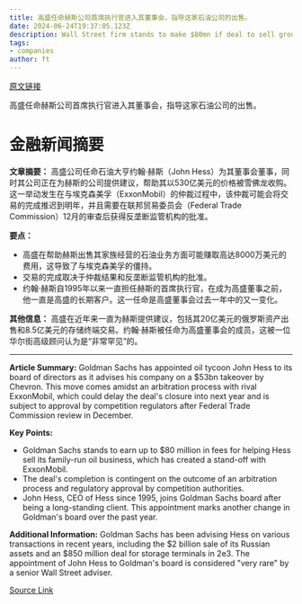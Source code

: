```yaml
---
title: 高盛任命赫斯公司首席执行官进入其董事会，指导这家石油公司的出售。
date: 2024-06-24T19:37:05.123Z
description: Wall Street firm stands to make $80mn if deal to sell group to Chevron survives ExxonMobil challenge
tags: 
- companies
author: ft
---
```


[原文链接](https://ft.com/content/aa5f63bc-f505-46bd-a2ae-035f48385758)

高盛任命赫斯公司首席执行官进入其董事会，指导这家石油公司的出售。

# 金融新闻摘要

**文章摘要：** 高盛公司任命石油大亨约翰·赫斯（John Hess）为其董事会董事，同时其公司正在为赫斯的公司提供建议，帮助其以530亿美元的价格被雪佛龙收购。这一举动发生在与埃克森美孚（ExxonMobil）的仲裁过程中，该仲裁可能会将交易的完成推迟到明年，并且需要在联邦贸易委员会（Federal Trade Commission）12月的审查后获得反垄断监管机构的批准。

**要点：**
- 高盛在帮助赫斯出售其家族经营的石油业务方面可能赚取高达8000万美元的费用，这导致了与埃克森美孚的僵持。
- 交易的完成取决于仲裁结果和反垄断监管机构的批准。
- 约翰·赫斯自1995年以来一直担任赫斯的首席执行官，在成为高盛董事之前，他一直是高盛的长期客户。这一任命是高盛董事会过去一年中的又一变化。

**其他信息：**
高盛在近年来一直为赫斯提供建议，包括其20亿美元的俄罗斯资产出售和8.5亿美元的存储终端交易。约翰·赫斯被任命为高盛董事会的成员，这被一位华尔街高级顾问认为是“非常罕见”的。

---

 **Article Summary:** Goldman Sachs has appointed oil tycoon John Hess to its board of directors as it advises his company on a $53bn takeover by Chevron. This move comes amidst an arbitration process with rival ExxonMobil, which could delay the deal's closure into next year and is subject to approval by competition regulators after Federal Trade Commission review in December.

**Key Points:**
- Goldman Sachs stands to earn up to $80 million in fees for helping Hess sell its family-run oil business, which has created a stand-off with ExxonMobil.
- The deal's completion is contingent on the outcome of an arbitration process and regulatory approval by competition authorities.
- John Hess, CEO of Hess since 1995, joins Goldman Sachs board after being a long-standing client. This appointment marks another change in Goldman's board over the past year.

**Additional Information:**
Goldman Sachs has been advising Hess on various transactions in recent years, including the $2 billion sale of its Russian assets and an $850 million deal for storage terminals in 2e3. The appointment of John Hess to Goldman's board is considered "very rare" by a senior Wall Street adviser.

[Source Link](https://ft.com/content/aa5f63bc-f505-46bd-a2ae-035f48385758)

